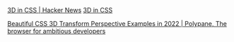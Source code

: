 
[3D in CSS | Hacker News](https://news.ycombinator.com/item?id=34315380)
[3D in CSS](https://garden.bradwoods.io/notes/css/3d)

[Beautiful CSS 3D Transform Perspective Examples in 2022 | Polypane, The browser for ambitious developers](https://polypane.app/css-3d-transform-examples)
